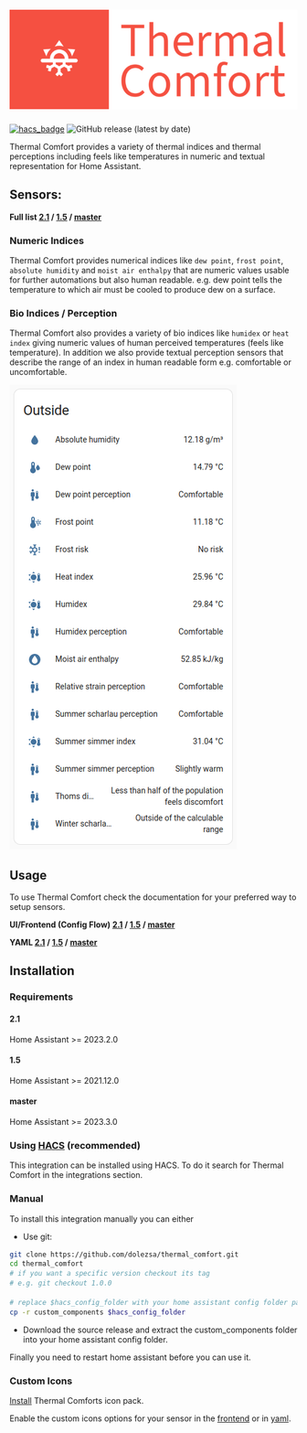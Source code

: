 # [![thermal_comfort](https://raw.githubusercontent.com/dolezsa/thermal_comfort/master/icons/logo.png)](https://github.com/dolezsa/thermal_comfort)
[![hacs_badge](https://img.shields.io/badge/HACS-Default-41BDF5.svg?style=for-the-badge)](https://github.com/hacs/integration)
![GitHub release (latest by date)](https://img.shields.io/github/downloads/dolezsa/thermal_comfort/latest/total?style=for-the-badge&color=f55041)

Thermal Comfort provides a variety of thermal indices and thermal perceptions including feels like temperatures in numeric and textual representation for Home Assistant.

## Sensors:

**Full list
 [2.1](https://github.com/dolezsa/thermal_comfort/blob/2.1/documentation/sensors.md) /
 [1.5](https://github.com/dolezsa/thermal_comfort/blob/1.5/documentation/sensors.md) /
 [master](https://github.com/dolezsa/thermal_comfort/blob/master/documentation/sensors.md)**

### Numeric Indices

Thermal Comfort provides numerical indices like `dew point`, `frost point`, `absolute humidity` and `moist air enthalpy` that are numeric values usable for further automations but also human readable. e.g. dew point tells the temperature to which air must be cooled to produce dew on a surface.

### Bio Indices / Perception

Thermal Comfort also provides a variety of bio indices like `humidex` or `heat index` giving numeric values of human perceived temperatures (feels like temperature). In addition we also provide textual perception sensors that describe the range of an index in human readable form e.g. comfortable or uncomfortable.

![Custom Icons](https://raw.githubusercontent.com/dolezsa/thermal_comfort/master/screenshots/outside.png)

## Usage
To use Thermal Comfort check the documentation for your preferred way to setup
sensors.

**UI/Frontend (Config Flow)
 [2.1](https://github.com/dolezsa/thermal_comfort/blob/2.1/documentation/config_flow.md) /
 [1.5](https://github.com/dolezsa/thermal_comfort/blob/1.5/documentation/config_flow.md) /
 [master](https://github.com/dolezsa/thermal_comfort/blob/master/documentation/config_flow.md)**

**YAML
 [2.1](https://github.com/dolezsa/thermal_comfort/blob/2.1/documentation/yaml.md) /
 [1.5](https://github.com/dolezsa/thermal_comfort/blob/1.5/documentation/yaml.md) /
 [master](https://github.com/dolezsa/thermal_comfort/blob/master/documentation/yaml.md)**

## Installation

### Requirements

#### 2.1
Home Assistant >= 2023.2.0

#### 1.5
Home Assistant >= 2021.12.0

#### master
Home Assistant >= 2023.3.0

### Using [HACS](https://hacs.xyz/) (recommended)

This integration can be installed using HACS. To do it search for Thermal Comfort in the integrations section.

### Manual

To install this integration manually you can either

* Use git:

```sh
git clone https://github.com/dolezsa/thermal_comfort.git
cd thermal_comfort
# if you want a specific version checkout its tag
# e.g. git checkout 1.0.0

# replace $hacs_config_folder with your home assistant config folder path
cp -r custom_components $hacs_config_folder
```

* Download the source release and extract the custom_components folder into your home assistant config folder.

Finally you need to restart home assistant before you can use it.

### Custom Icons
[Install](https://github.com/rautesamtr/thermal_comfort_icons#install) Thermal Comforts icon pack.

Enable the custom icons options for your sensor in the
 [frontend](https://github.com/dolezsa/thermal_comfort/blob/master/documentation/config_flow.md#configuration-options)
 or in [yaml](https://github.com/dolezsa/thermal_comfort/blob/master/documentation/yaml.md#sensor-configuration-variables).
